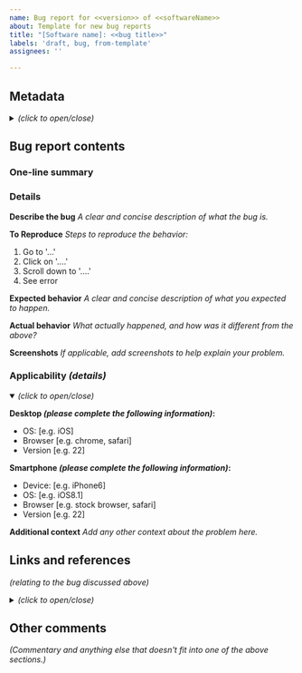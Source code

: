```yaml
---
name: Bug report for <<version>> of <<softwareName>>
about: Template for new bug reports
title: "[Software name]: <<bug title>>"
labels: 'draft, bug, from-template'
assignees: ''

---
```


## Metadata
<details><summary style="font-style: italic;"><em>(click to open/close)</em></summary>
 
### Status
**Bug officially submitted?:** No
**Bug ID:** 
**URL to official bug report:** 
**Related official bug IDs:** 
 
**Date problem discovered:** 
 
**Fixed _(date & release number)_:** 
**Regression on _(e.g. the bug came back!)_:** 

### Applicability
**Software, app, or service name:** 
**Software or publisher website:** 
**Software or app version:** 

**Operating system name:** 
**Operating system version:** 

**Device type:** 
**Device model:** 

**Severity:** 
**Urgency:** 
 
**Link to this bug in my [personal library](http://library.jimgrisham.com/Special:PrefixIndex/Bug_reports/):** [http://library.jimgrisham.com/Bug_reports/Unfiled/(vendor_name)/(date)_(bug_title)]
 </details>
 
## Bug report contents

### One-line summary

### Details

**Describe the bug**
_A clear and concise description of what the bug is._

**To Reproduce**
_Steps to reproduce the behavior:_
1. Go to '...'
2. Click on '....'
3. Scroll down to '....'
4. See error

**Expected behavior**
_A clear and concise description of what you expected to happen._

**Actual behavior**
_What actually happened, and how was it different from the above?_

**Screenshots**
_If applicable, add screenshots to help explain your problem._

### Applicability _(details)_
<details open><summary style="font-style: italic;"><em>(click to open/close)</em></summary>

**Desktop _(please complete the following information)_:**
 - OS: [e.g. iOS]
 - Browser [e.g. chrome, safari]
 - Version [e.g. 22]

**Smartphone _(please complete the following information)_:**
 - Device: [e.g. iPhone6]
 - OS: [e.g. iOS8.1]
 - Browser [e.g. stock browser, safari]
 - Version [e.g. 22]

**Additional context**
_Add any other context about the problem here._

</details>

## Links and references
_(relating to the bug discussed above)_
<details><summary style="font-style: italic;"><em>(click to open/close)</em></summary>

### Official references

### Forum and mailing list discussions

### Social media posts

</details>

## Other comments
_(Commentary and anything else that doesn't fit into one of the above sections.)_


<!-- END OF BUG REPORT FILE -->

<!-- PLEASE DO NOT MODIFY ANYTHING BELOW THIS POINT
     ----------------------------------------------
## Notes
 - Header table is YAML
 - Body will be rendered in Markdown

## References
If you have questions, ...

### GitHub templates
 - https://docs.github.com/en/communities/using-templates-to-encourage-useful-issues-and-pull-requests
 - https://docs.github.com/en/communities/using-templates-to-encourage-useful-issues-and-pull-requests/about-issue-and-pull-request-templates
 - https://docs.github.com/en/communities/using-templates-to-encourage-useful-issues-and-pull-requests/syntax-for-issue-forms
 - https://docs.github.com/en/communities/using-templates-to-encourage-useful-issues-and-pull-requests/syntax-for-githubs-form-schema

Legacy format:
 - https://docs.github.com/en/communities/using-templates-to-encourage-useful-issues-and-pull-requests/manually-creating-a-single-issue-template-for-your-repository

Community health:
 - https://docs.github.com/en/communities/setting-up-your-project-for-healthy-contributions/creating-a-default-community-health-file

Related; for pull requests:
 - https://docs.github.com/en/communities/using-templates-to-encourage-useful-issues-and-pull-requests/creating-a-pull-request-template-for-your-repository
 - https://docs.github.com/en/pull-requests/collaborating-with-pull-requests/proposing-changes-to-your-work-with-pull-requests/using-query-parameters-to-create-a-pull-request

### YAML
 - 

### Markdown
 - 

-->
